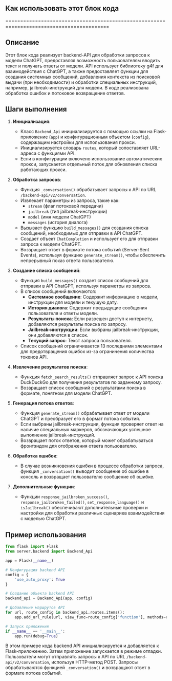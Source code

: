 ## Как использовать этот блок кода
=========================================================================================

Описание
-------------------------
Этот блок кода реализует backend-API для обработки запросов к модели ChatGPT, 
предоставляя возможность пользователям вводить текст и получать ответы от модели. 
API использует библиотеку g4f для взаимодействия с ChatGPT, 
а также предоставляет функции для создания системных сообщений, 
добавления контекста из поисковой выдачи (при необходимости) 
и обработки специальных инструкций, 
например, jailbreak-инструкций для модели. 
В коде реализована обработка ошибок и потоковое возвращение ответов.

Шаги выполнения
-------------------------
1. **Инициализация**:
    - Класс `Backend_Api` инициализируется с помощью ссылки на Flask-приложение (`app`) и конфигурационным объектом (`config`), содержащим настройки для использования прокси.
    - Инициализируется словарь `routes`, который сопоставляет URL-адреса с функциями API.
    - Если в конфигурации включено использование автоматических прокси, запускается отдельный поток для обновления списка работающих прокси.

2. **Обработка запросов**:
    - Функция `_conversation()` обрабатывает запросы к API по URL `/backend-api/v2/conversation`.
    - Извлекает параметры из запроса, такие как:
        - `stream` (флаг потоковой передачи)
        - `jailbreak` (тип jailbreak-инструкции)
        - `model` (имя модели ChatGPT)
        - `messages` (история диалога)
    - Вызывает функцию `build_messages()` для создания списка сообщений, необходимых для отправки в API ChatGPT.
    - Создает объект `ChatCompletion` и использует его для отправки запроса к модели ChatGPT.
    - Возвращает ответ в формате потока событий (Server-Sent Events), используя функцию `generate_stream()`, чтобы обеспечить непрерывный показ ответа пользователю.

3. **Создание списка сообщений**:
    - Функция `build_messages()` создает список сообщений для отправки в API ChatGPT, используя параметры из запроса.
    - В список сообщений включаются:
        - **Системное сообщение**: Содержит информацию о модели, инструкции для модели и текущую дату.
        - **История диалога**: Содержит предыдущие сообщения пользователя и ответы модели.
        - **Результаты поиска**: Если разрешен доступ к интернету, добавляются результаты поиска по запросу.
        - **Jailbreak-инструкции**: Если выбраны jailbreak-инструкции, они добавляются в список.
        - **Текущий запрос**: Текст запроса пользователя.
    - Список сообщений ограничивается 13 последними элементами для предотвращения ошибок из-за ограничения количества токенов API.

4. **Извлечение результатов поиска**:
    - Функция `fetch_search_results()` отправляет запрос к API поиска DuckDuckGo для получения результатов по заданному запросу.
    - Возвращает список сообщений с результатами поиска в формате, понятном для модели ChatGPT.

5. **Генерация потока ответов**:
    - Функция `generate_stream()` обрабатывает ответ от модели ChatGPT и преобразует его в формат потока событий.
    - Если выбраны jailbreak-инструкции, функция проверяет ответ на наличие специальных маркеров, обозначающих успешное выполнение jailbreak-инструкций.
    - Возвращает поток ответов, который может обрабатываться фронтэндом для отображения ответа пользователю.

6. **Обработка ошибок**:
    - В случае возникновения ошибки в процессе обработки запроса, функция `_conversation()` выводит сообщение об ошибке в консоль и возвращает пользователю сообщение об ошибке.

7. **Дополнительные функции**:
    - Функции `response_jailbroken_success()`, `response_jailbroken_failed()`, `set_response_language()` и `isJailbreak()` обеспечивают дополнительные проверки и настройки для обработки различных сценариев взаимодействия с моделью ChatGPT.

Пример использования
-------------------------

```python
from flask import Flask
from server.backend import Backend_Api

app = Flask(__name__)

# Конфигурация backend API
config = {
    'use_auto_proxy': True
}

# Создание объекта backend API
backend_api = Backend_Api(app, config)

# Добавление маршрутов API
for url, route_config in backend_api.routes.items():
    app.add_url_rule(url, view_func=route_config['function'], methods=route_config['methods'])

# Запуск приложения
if __name__ == '__main__':
    app.run(debug=True)
```

В этом примере кода backend API инициализируется и добавляется к Flask-приложению. 
Затем приложение запускается в режиме отладки. 
Пользователи могут отправлять запросы к API по URL `/backend-api/v2/conversation`, используя HTTP-метод POST. 
Запросы обрабатываются функцией `_conversation()` и возвращают ответ в формате потока событий.
